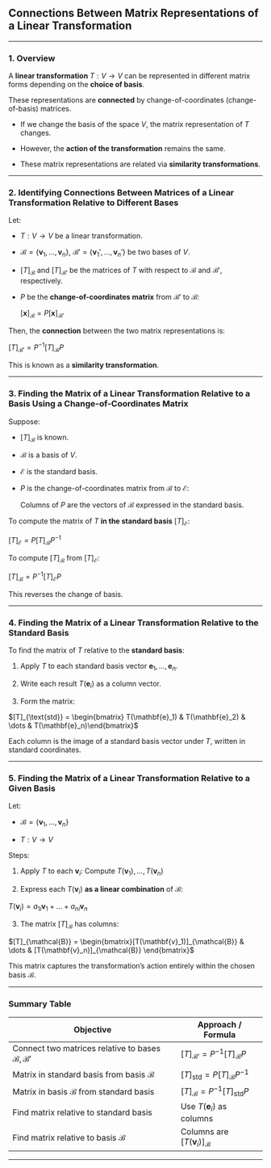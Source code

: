 ## **Connections Between Matrix Representations of a Linear Transformation**

---

### **1. Overview**

A **linear transformation** $`T: V \to V`$ can be represented in different matrix forms depending on the **choice of basis**. 

These representations are **connected** by change-of-coordinates (change-of-basis) matrices.


* If we change the basis of the space $`V`$, the matrix representation of $`T`$ changes.


* However, the **action of the transformation** remains the same.


* These matrix representations are related via **similarity transformations**.

---

### **2. Identifying Connections Between Matrices of a Linear Transformation Relative to Different Bases**

Let:

* $`T: V \to V`$ be a linear transformation.


* $`\mathcal{B} = \{ \mathbf{v}_1, \dots, \mathbf{v}_n \}`$, $`\mathcal{B}' = \{ \mathbf{v}_1', \dots, \mathbf{v}_n' \}`$ be two bases of $V$.


* $`[T]_{\mathcal{B}}`$ and $`[T]_{\mathcal{B}'}`$ be the matrices of $`T`$ with respect to $`\mathcal{B}`$ and $`\mathcal{B}'`$, respectively.


* $`P`$ be the **change-of-coordinates matrix** from $`\mathcal{B}'`$ to $`\mathcal{B}`$:

  $`[\mathbf{x}]_{\mathcal{B}} = P [\mathbf{x}]_{\mathcal{B}'}`$

Then, the **connection** between the two matrix representations is:


$`[T]_{\mathcal{B}'} = P^{-1} [T]_{\mathcal{B}} P`$


This is known as a **similarity transformation**.

---

### **3. Finding the Matrix of a Linear Transformation Relative to a Basis Using a Change-of-Coordinates Matrix**

Suppose:

* $`[T]_{\mathcal{B}}`$ is known.


* $`\mathcal{B}`$ is a basis of $`V`$.


* $`\mathcal{E}`$ is the standard basis.


* $`P`$ is the change-of-coordinates matrix from $`\mathcal{B}`$ to $`\mathcal{E}`$:


  Columns of $`P`$ are the vectors of $`\mathcal{B}`$ expressed in the standard basis.


To compute the matrix of $T$ **in the standard basis** $`[T]_{\mathcal{E}}`$:


$`[T]_{\mathcal{E}} = P [T]_{\mathcal{B}} P^{-1}`$


To compute $`[T]_{\mathcal{B}}`$ from $`[T]_{\mathcal{E}}`$:


$`[T]_{\mathcal{B}} = P^{-1} [T]_{\mathcal{E}} P`$

This reverses the change of basis.

---

### **4. Finding the Matrix of a Linear Transformation Relative to the Standard Basis**

To find the matrix of $`T`$ relative to the **standard basis**:

1. Apply $`T`$ to each standard basis vector $`\mathbf{e}_1, \dots, \mathbf{e}_n`$.


2. Write each result $`T(\mathbf{e}_i)`$ as a column vector.


3. Form the matrix:

$`[T]_{\text{std}} = \begin{bmatrix} T(\mathbf{e}_1) & T(\mathbf{e}_2) & \dots & T(\mathbf{e}_n)\end{bmatrix}`$


Each column is the image of a standard basis vector under $`T`$, written in standard coordinates.

---

### **5. Finding the Matrix of a Linear Transformation Relative to a Given Basis**

Let:

* $`\mathcal{B} = \{ \mathbf{v}_1, \dots, \mathbf{v}_n \}`$


* $`T: V \to V`$


Steps:

1. Apply $T$ to each $`\mathbf{v}_i`$:
   Compute $`T(\mathbf{v}_1), \dots, T(\mathbf{v}_n)`$


2. Express each $`T(\mathbf{v}_i)`$ **as a linear combination** of $`\mathcal{B}`$:


$`T(\mathbf{v}_i) = a_{1i} \mathbf{v}_1 + \dots + a_{ni} \mathbf{v}_n`$


3. The matrix $`[T]_{\mathcal{B}}`$ has columns:


$`[T]_{\mathcal{B}} = \begin{bmatrix}[T(\mathbf{v}_1)]_{\mathcal{B}} & \dots & [T(\mathbf{v}_n)]_{\mathcal{B}} \end{bmatrix}`$


This matrix captures the transformation’s action entirely within the chosen basis $`\mathcal{B}`$.

---

### **Summary Table**

| **Objective**                                                        | **Approach / Formula**                              |
|----------------------------------------------------------------------|-----------------------------------------------------|
| Connect two matrices relative to bases $`\mathcal{B}, \mathcal{B}'`$ | $`[T]_{\mathcal{B}'} = P^{-1} [T]_{\mathcal{B}} P`$ |
| Matrix in standard basis from basis $`\mathcal{B}`$                  | $`[T]_{\text{std}} = P [T]_{\mathcal{B}} P^{-1}`$   |
| Matrix in basis $`\mathcal{B}`$ from standard basis                  | $`[T]_{\mathcal{B}} = P^{-1} [T]_{\text{std}} P`$   |
| Find matrix relative to standard basis                               | Use $`T(\mathbf{e}_i)`$ as columns                  |
| Find matrix relative to basis $`\mathcal{B}`$                        | Columns are $`[T(\mathbf{v}_i)]_{\mathcal{B}}`$     |

---